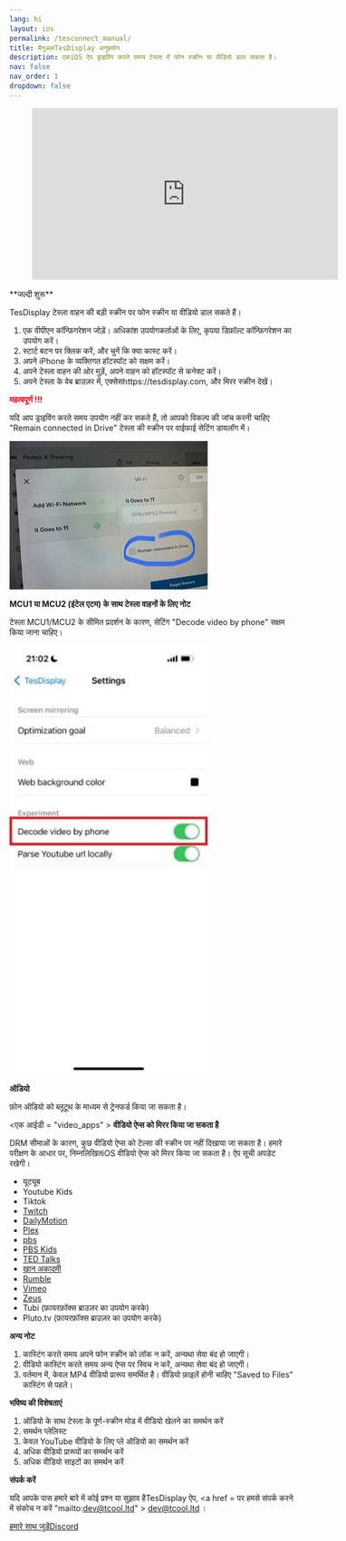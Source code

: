 ```yaml
---
lang: hi
layout: ios
permalink: /tesconnect_manual/
title: मैनुअलTesDisplay अनुप्रयोग
description: एकiOS ऐप ड्राइविंग करते समय टेस्ला में फोन स्क्रीन या वीडियो डाल सकता है।
nav: false
nav_order: 1
dropdown: false
---
```

<!-- _pages/tesconnect_manual.md -->
<!-- blank line -->
<figure class= "video-container" >
  <iframe width= "540"  height= "303"  src= "https://www.youtube.com/embed/gxGi8oQ0bmM"  frameborder= "0"  allowfullscreen= "true" > </iframe>
</figure>
<!-- blank line -->
 **जल्दी शुरू** 

TesDisplay टेस्ला वाहन की बड़ी स्क्रीन पर फोन स्क्रीन या वीडियो डाल सकते हैं।
1. एक वीपीएन कॉन्फ़िगरेशन जोड़ें। अधिकांश उपयोगकर्ताओं के लिए, कृपया डिफ़ॉल्ट कॉन्फ़िगरेशन का उपयोग करें।
2. स्टार्ट बटन पर क्लिक करें, और चुनें कि क्या कास्ट करें।
3. अपने iPhone के व्यक्तिगत हॉटस्पॉट को सक्षम करें।
4. अपने टेस्ला वाहन की ओर मुड़ें, अपने वाहन को हॉटस्पॉट से कनेक्ट करें।
5. अपने टेस्ला के वेब ब्राउज़र में, एक्सेसhttps://tesdisplay.com, और मिरर स्क्रीन देखें।

 **<span style="color: red"> <b> महत्वपूर्ण !!! </b></span>** 

<p> यदि आप ड्राइविंग करते समय उपयोग नहीं कर सकते हैं, तो आपको विकल्प की जांच करनी चाहिए "Remain connected in Drive"  टेस्ला की स्क्रीन पर वाईफाई सेटिंग डायलॉग में। </p>
<img src= "/assets/img/wifi-connected.jpg"  width= "350px" >

 **MCU1 या MCU2 (इंटेल एटम) के साथ टेस्ला वाहनों के लिए नोट** 
<p> टेस्ला MCU1/MCU2 के सीमित प्रदर्शन के कारण, सेटिंग "Decode video by phone"  सक्षम किया जाना चाहिए। </p>
<img src= "/assets/img/mcu-setting.jpg"  width= "350px" >

 **ऑडियो** 

फ़ोन ऑडियो को ब्लूटूथ के माध्यम से ट्रेनफर्ड किया जा सकता है।

<एक आईडी = "video_apps" > **वीडियो ऐप्स को मिरर किया जा सकता है** </a>

DRM सीमाओं के कारण, कुछ वीडियो ऐप्स को टेल्सा की स्क्रीन पर नहीं दिखाया जा सकता है।
हमारे परीक्षण के आधार पर, निम्नलिखितiOS वीडियो ऐप्स को मिरर किया जा सकता है।
ऐप सूची अपडेट रखेगी।

- यूट्यूब
- Youtube Kids
- Tiktok
- <a href='/demo-twitch'>Twitch</a>
- <a href='/demo-dailymotion'>DailyMotion</a>
- <a href='/demo-plex'>Plex</a>
- <a href='/demo-pbs'> pbs </a>
- <a href='/demo-pbskids'>PBS Kids</a>
- <a href='/demo-ted'>TED Talks</a>
- <a href='/demo-khan'> खान अकादमी </a>
- <a href='/demo-rumble'>Rumble</a>
- <a href='/demo-vimeo'>Vimeo</a>
- <a href='/demo-Zeus'>Zeus</a>
- Tubi (फ़ायरफ़ॉक्स ब्राउज़र का उपयोग करके)
- Pluto.tv (फ़ायरफ़ॉक्स ब्राउज़र का उपयोग करके)


 **अन्य नोट** 

1. कास्टिंग करते समय अपने फोन स्क्रीन को लॉक न करें, अन्यथा सेवा बंद हो जाएगी।
2. वीडियो कास्टिंग करते समय अन्य ऐप्स पर स्विच न करें, अन्यथा सेवा बंद हो जाएगी।
3. वर्तमान में, केवल MP4 वीडियो प्रारूप समर्थित है। वीडियो फ़ाइलें होनी चाहिए "Saved to Files"  कास्टिंग से पहले।

 **भविष्य की विशेषताएं** 

1. ऑडियो के साथ टेस्ला के पूर्ण-स्क्रीन मोड में वीडियो खेलने का समर्थन करें
2. समर्थन प्लेलिस्ट
3. केवल YouTube वीडियो के लिए प्ले ऑडियो का समर्थन करें
4. अधिक वीडियो प्रारूपों का समर्थन करें
5. अधिक वीडियो साइटों का समर्थन करें

 **संपर्क करें** 

यदि आपके पास हमारे बारे में कोई प्रश्न या सुझाव हैTesDisplay ऐप, <a href = पर हमसे संपर्क करने में संकोच न करें "mailto:dev@tcool.ltd" > dev@tcool.ltd </a>।
<p> <a href = "https://discord.gg/Tvbs9uWcN9"  लक्ष्य = "_blank" > हमारे साथ जुड़ेंDiscord</a> </p>

